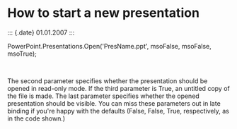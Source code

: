 How to start a new presentation
===============================

::: {.date}
01.01.2007
:::

PowerPoint.Presentations.Open(\'PresName.ppt\', msoFalse, msoFalse,
msoTrue);

 

The second parameter specifies whether the presentation should be opened
in read-only mode. If the third parameter is True, an untitled copy of
the file is made. The last parameter specifies whether the opened
presentation should be visible. You can miss these parameters out in
late binding if you\'re happy with the defaults (False, False, True,
respectively, as in the code shown.)

